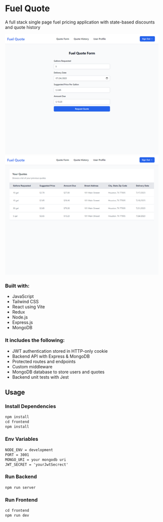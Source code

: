 # Fuel Quote

A full stack single page fuel pricing application with state-based discounts and quote history

![Screenshot preview for the Intro component with sign up form coding challenge](./frontend/public/quote.PNG)
![Screenshot preview for the Intro component with sign up form coding challenge](./frontend/public/history.PNG)

### Built with:

- JavaScript
- Tailwind CSS
- React using Vite
- Redux
- Node.js
- Express.js
- MongoDB

### It includes the following:

- JWT authentication stored in HTTP-only cookie
- Backend API with Express & MongoDB
- Protected routes and endpoints
- Custom middleware
- MongoDB database to store users and quotes
- Backend unit tests with Jest

## Usage

### Install Dependencies
```
npm install
cd frontend
npm install
```

### Env Variables
```
NODE_ENV = development
PORT = 3001
MONGO_URI = your mongodb uri
JWT_SECRET = 'yourJwtSecrect'
```

### Run Backend
```
npm run server
```

### Run Frontend
```
cd frontend
npm run dev
```
